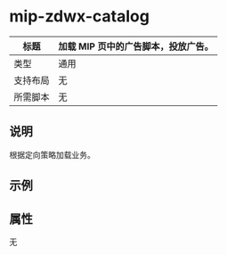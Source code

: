 # mip-zdwx-catalog

标题|加载 MIP 页中的广告脚本，投放广告。
----|----
类型|通用
支持布局|无
所需脚本|无

## 说明

根据定向策略加载业务。

## 示例

<mip-njt-ad></mip-njt-ad>

## 属性

无
